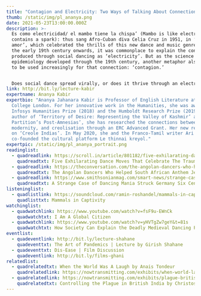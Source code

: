 ```yaml
---
title: "Contagion and Electricity: Two Ways of Talking About Connection in Dance"
thumb: /static/img/pl_ananya.png
date: 2021-05-23T13:00:00.000Z
description: >-
  Es como electricidad/ el mambo tiene la chispa’ (Mambo is like electricity; it
  contains a spark): thus sang Afro-Cuban diva Celia Cruz in 1951, in ‘Mambo del
  amor’, which celebrated the thrills of this new dance and music genre. From
  the early 19th century onwards, it was commonplace to explain the connection
  produced through social dancing as ‘electricity’. But as the science of
  epidemiology developed through the 19th century, another metaphor also began
  to be used increasingly for that connection: ‘contagion.’ 


  Does social dance spread virally, or does it thrive through an electric connection? How does the competition between these metaphors relate to the formation of modernity’s social dances through colonialism, capitalism, and slavery, and how can we use them to understand the way we must dance during the pandemic?
link: http://bit.ly/lecture-kabir
expertname: Ananya Kabir
expertbio: "Ananya Jahanara Kabir is Professor of English Literature at King’s
  College London. For her innovative work in the Humanities, she was awarded the
  Infosys Humanities Prize (2018) and the Humboldt Research Prize (2019). The
  author of ‘Territory of Desire: Representing the Valley of Kashmir’ and
  Partition’s Post-Amnesias’, she has researched the connections between dance,
  modernity, and creolisation through an ERC Advanced Grant. Her new research is
  on ‘Creole Indias’. In May 2020, she and the Franco-Tamil writer Ari Gautier
  co-founded the cultural platform Le thinnai kreyol."
expertpic: /static/img/pl_ananya_portrait.png
readinglist:
  - quadreadlink: https://scroll.in/article/801182/five-exhilarating-dance-moves-that-celebrate-the-traumas-of-modernity
    quadreadtxt: Five Exhilarating Dance Moves That Celebrate The Traumas Of Modernity
  - quadreadlink: https://theconversation.com/the-angolan-dancers-who-helped-south-african-anthem-jerusalema-go-global-148782
    quadreadtxt: The Angolan Dancers Who Helped South African Anthem Jerusalema Go Global
  - quadreadlink: https://www.smithsonianmag.com/smart-news/strange-case-dancing-mania-struck-germany-six-centuries-ago-today-180959549/#:~:text=Called%20Tarantism%20in%20Italy%2C%20it,poisons%20the%20arachnid%20had%20injected.&text=It%20started%20in%20July%20when,Frau%20Troffea%20began%20to%20dance.
    quadreadtxt: A Strange Case of Dancing Mania Struck Germany Six Centuries Ago Today
listeninglist:
  - quadlistlink: https://soundcloud.com/ramin-roshandel/mammals-in-captivity
    quadlisttxt: Mammals in Captivity
watchinglist:
  - quadwatchlink: https://www.youtube.com/watch?v=fsF9u-EWnCk
    quadwatchtxt: I Am A Global Citizen
  - quadwatchlink: https://www.youtube.com/watch?v=yHVTgZw7geY&t=81s
    quadwatchtxt: How Society Can Explain the Deadly Medieval Dancing Plagues
eventlist:
  - quadeventlink: http://bit.ly/lecture-shahane
    quadeventtxt: The Art of Pandemics | Lecture by Girish Shahane
  - quadeventtxt: Dis-Ease | Film Discussion
    quadeventlink: http://bit.ly/films-ghani
relatedlist:
  - quadrelatedtxt: When the World Was A Laugh by Anais Tondeur
    quadrelatedlink: https://nowtransmitting.com/exhibits/when-world-laugh/
  - quadrelatedlink: https://nowtransmitting.com/exhibits/plague-british-india/
    quadrelatedtxt: Controlling the Plague in British India by Christos Lynteris
---
```

